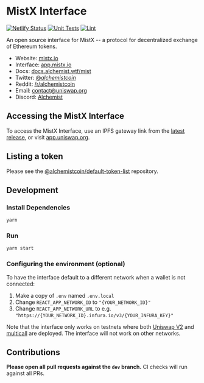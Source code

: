 # MistX Interface

[![Netlify Status](https://api.netlify.com/api/v1/badges/0a896031-c171-4032-8b00-f0104c10005a/deploy-status)](https://app.netlify.com/sites/alchemist-mistx-0523/deploys)
[![Unit Tests](https://github.com/alchemistcoin/mistx-frontend/actions/workflows/unit-tests.yaml/badge.svg)](https://github.com/alchemistcoin/mistx-frontend/actions/workflows/unit-tests.yaml)
[![Lint](https://github.com/alchemistcoin/mistx-frontend/actions/actions/workflows/lint.yml/badge.svg)](https://github.com/alchemistcoin/mistx-frontend/actions/workflows/lint.yml)

An open source interface for MistX -- a protocol for decentralized exchange of Ethereum tokens.

- Website: [mistx.io](https://mistx.io/)
- Interface: [app.mistx.io](https://app.mistx.io)
- Docs: [docs.alchemist.wtf/mist](https://docs.alchemist.wtf/mist/)
- Twitter: [@_alchemistcoin_](https://twitter.com/_alchemistcoin)
- Reddit: [/r/alchemistcoin](https://www.reddit.com/r/Uniswap/)
- Email: [contact@uniswap.org](mailto:contact@uniswap.org)
- Discord: [Alchemist](https://discord.gg/4CEvN6ZBnt)

## Accessing the MistX Interface

To access the MistX Interface, use an IPFS gateway link from the
[latest release](https://github.com/Uniswap/uniswap-interface/releases/latest), 
or visit [app.uniswap.org](https://app.mistx.io).

## Listing a token

Please see the
[@alchemistcoin/default-token-list](https://github.com/alchemistcoin/default-token-list) 
repository.

## Development

### Install Dependencies

```bash
yarn
```

### Run

```bash
yarn start
```

### Configuring the environment (optional)

To have the interface default to a different network when a wallet is not connected:

1. Make a copy of `.env` named `.env.local`
2. Change `REACT_APP_NETWORK_ID` to `"{YOUR_NETWORK_ID}"`
3. Change `REACT_APP_NETWORK_URL` to e.g. `"https://{YOUR_NETWORK_ID}.infura.io/v3/{YOUR_INFURA_KEY}"` 

Note that the interface only works on testnets where both 
[Uniswap V2](https://uniswap.org/docs/v2/smart-contracts/factory/) and 
[multicall](https://github.com/makerdao/multicall) are deployed.
The interface will not work on other networks.

## Contributions

**Please open all pull requests against the `dev` branch.** 
CI checks will run against all PRs.
